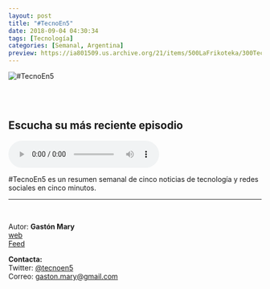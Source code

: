 ```yaml
---
layout: post
title: "#TecnoEn5"
date: 2018-09-04 04:30:34
tags: [Tecnología]
categories: [Semanal, Argentina]
preview: https://ia801509.us.archive.org/21/items/500LaFrikoteka/300TecnoEn5-GastnMary.png
---
```


![#TecnoEn5](https://ia801509.us.archive.org/21/items/500LaFrikoteka/500TecnoEn5-GastnMary.png)

<br/>
<br/>

## Escucha su más reciente episodio

<!--reproductor-feed=https://anchor.fm/s/69b8d1c/podcast/rss-->
<!--reproductor-start-->
<audio id="audio" preload="auto" controls="" src="https://anchor.fm/s/69b8d1c/podcast/play/1722764/https%3A%2F%2Fd3ctxlq1ktw2nl.cloudfront.net%2Fproduction%2F2018-10-13%2F5784783-44100-2-91acfe4eee528.mp3"></audio>
<!--reproductor-end-->

#TecnoEn5 es un resumen semanal de cinco noticias de tecnología y redes sociales en cinco minutos.

_ _ _

<br>

Autor: **Gastón Mary**  
[web](http://radiolaotra.com.ar/tecnoen5)  
[Feed](https://anchor.fm/s/69b8d1c/podcast/rss)  


**Contacta:**  
Twitter: [@tecnoen5](https://twitter.com/tecnoen5)  
Correo: [gaston.mary@gmail.com](mailto:gaston.mary@gmail.com)  

